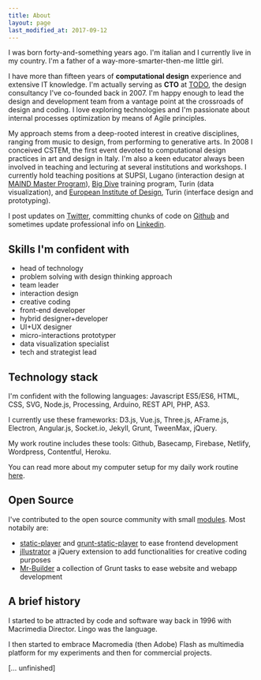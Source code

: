 ```yaml
---
title: About
layout: page
last_modified_at: 2017-09-12
---
```


I was born forty-and-something years ago. I'm italian and I currently live in my country. I'm a father of a way-more-smarter-then-me little girl.

I have more than fifteen years of **computational design** experience and extensive IT knowledge. I'm actually serving as **CTO** at [TODO](https://todo.to.it/), the design consultancy I've co-founded back in 2007. I'm happy enough to lead the design and development team from a vantage point at the crossroads of design and coding. I love exploring technologies and I'm passionate about internal processes optimization by means of Agile principles.

My approach stems from a deep-rooted interest in creative disciplines, ranging from music to design, from performing to generative arts. In 2008 I conceived CSTEM, the first event devoted to computational design practices in art and design in Italy. I'm also a keen educator always been involved in teaching and lecturing at several institutions and workshops. I currently hold teaching positions at SUPSI, Lugano (interaction design at [MAIND Master Program](https://www.maind.supsi.ch/)), [Big Dive](http://www.bigdive.eu/) training program, Turin (data visualization), and [European Institute of Design](http://www.ied.it/), Turin (interface design and prototyping).

I post updates on [Twitter](https://twitter.com/fabiofranchino), committing chunks of code on [Github](https://github.com/abusedmedia) and sometimes update professional info on [Linkedin](https://www.linkedin.com/in/abusedmedia/).

## Skills I'm confident with

- head of technology
- problem solving with design thinking approach
- team leader
- interaction design
- creative coding
- front-end developer
- hybrid designer+developer
- UI+UX designer
- micro-interactions prototyper
- data visualization specialist
- tech and strategist lead

## Technology stack

I'm confident with the following languages: Javascript ES5/ES6, HTML, CSS, SVG, Node.js, Processing, Arduino, REST API, PHP, AS3. 

I currently use these frameworks: D3.js, Vue.js, Three.js, AFrame.js, Electron, Angular.js, Socket.io, Jekyll, Grunt, TweenMax, jQuery.

My work routine includes these tools: Github, Basecamp, Firebase, Netlify, Wordpress, Contentful, Heroku.

You can read more about my computer setup for my daily work routine [here](../my-system/).

## Open Source

I've contributed to the open source community with small [modules](https://www.npmjs.com/~abusedmedia). Most notabily are:

- [static-player](https://github.com/abusedmedia/static-player) and [grunt-static-player](https://github.com/abusedmedia/grunt-static-player) to ease frontend development
- [jllustrator](https://github.com/abusedmedia/jllustrator) a jQuery extension to add functionalities for creative coding purposes
- [Mr-Builder](https://github.com/todotoit/Mr-Builder) a collection of Grunt tasks to ease website and webapp development

## A brief history

I started to be attracted by code and software way back in 1996 with Macrimedia Director. Lingo was the language.

I then started to embrace Macromedia (then Adobe) Flash as multimedia platform for my experiments and then for commercial projects.

[… unfinished]


